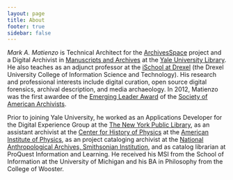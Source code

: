 ```yaml
---
layout: page
title: About
footer: true
sidebar: false
---
```


*Mark A. Matienzo* is Technical Architect for the [ArchivesSpace](http://archivesspace.org) project and a Digital Archivist in [Manuscripts and Archives](http://www.library.yale.edu/mssa/) at the [Yale University Library](http://www.library.yale.edu/). He also teaches as an adjunct professor at the [iSchool at Drexel](http://ischool.drexel.edu/) (the Drexel University College of Information Science and Technology). His research and professional interests include digital curation, open source digital forensics, archival description, and media archaeology. In 2012, Matienzo was the first awardee of the [Emerging Leader Award](http://www2.archivists.org/governance/handbook/section12-emerging-leader) of the [Society of American Archivists](http://www2.archivists.org/).

Prior to joining Yale University, he worked as an Applications Developer for the Digital Experience Group at the [The New York Public Library](http://www.nypl.org), as an assistant archivist at the [Center for History of Physics](http://www.aip.org/history/) at the [American Institute of Physics](http://www.aip.org/), as an project cataloging archivist at the [National Anthropological Archives, Smithsonian Institution](http://www.nmnh.si.edu/naa/), and as catalog librarian at ProQuest Information and Learning. He received his MSI from the School of Information at the University of Michigan and his BA in Philosophy from the College of Wooster.